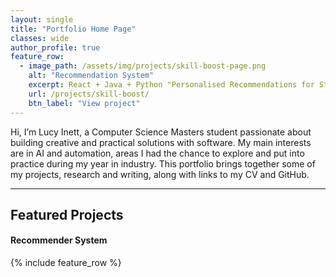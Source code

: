 ```yaml
---
layout: single
title: "Portfolio Home Page"
classes: wide
author_profile: true
feature_row:
  - image_path: /assets/img/projects/skill-boost-page.png
    alt: "Recommendation System"
    excerpt: React + Java + Python "Personalised Recommendations for Student Skill Growth"
    url: /projects/skill-boost/
    btn_label: "View project"
---
```



Hi, I’m Lucy Inett, a Computer Science Masters student passionate about building creative and practical solutions with software. My main interests are in AI and automation, areas I had the chance to explore and put into practice during my year in industry. This portfolio brings together some of my projects, research and writing, along with links to my CV and GitHub.

---

## Featured Projects

#### Recommender System 
{% include feature_row %}